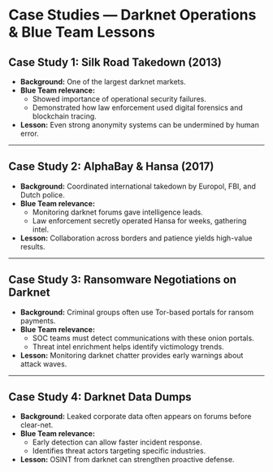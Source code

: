 # Case Studies — Darknet Operations & Blue Team Lessons

## Case Study 1: Silk Road Takedown (2013)
- **Background:** One of the largest darknet markets.
- **Blue Team relevance:** 
  - Showed importance of operational security failures.
  - Demonstrated how law enforcement used digital forensics and blockchain tracing.
- **Lesson:** Even strong anonymity systems can be undermined by human error.

---

## Case Study 2: AlphaBay & Hansa (2017)
- **Background:** Coordinated international takedown by Europol, FBI, and Dutch police.
- **Blue Team relevance:**
  - Monitoring darknet forums gave intelligence leads.
  - Law enforcement secretly operated Hansa for weeks, gathering intel.
- **Lesson:** Collaboration across borders and patience yields high-value results.

---

## Case Study 3: Ransomware Negotiations on Darknet
- **Background:** Criminal groups often use Tor-based portals for ransom payments.
- **Blue Team relevance:**
  - SOC teams must detect communications with these onion portals.
  - Threat intel enrichment helps identify victimology trends.
- **Lesson:** Monitoring darknet chatter provides early warnings about attack waves.

---

## Case Study 4: Darknet Data Dumps
- **Background:** Leaked corporate data often appears on forums before clear-net.
- **Blue Team relevance:**
  - Early detection can allow faster incident response.
  - Identifies threat actors targeting specific industries.
- **Lesson:** OSINT from darknet can strengthen proactive defense.
